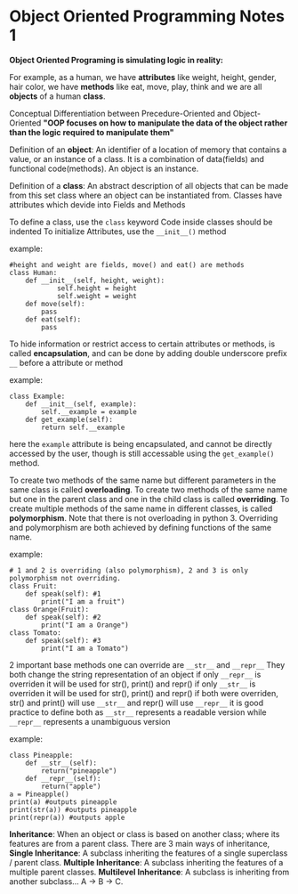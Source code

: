 # Object Oriented Programming Notes 1

**Object Oriented Programing is simulating logic in reality:**

For example, as a human,
we have **attributes** like weight, height, gender, hair color,
we have **methods** like eat, move, play, think
and we are all **objects** of a human **class**.

Conceptual Differentiation between Precedure-Oriented and Object-Oriented
**"OOP focuses on how to manipulate the data of the object rather than the logic required to manipulate them"**

Definition of an **object**: An identifier of a location of memory that contains a value,
or an instance of a class. It is a combination of data(fields) and functional code(methods). An object is an instance.

Definition of a **class**: An abstract description of all objects that can be made from this set class where an object can be instantiated from. Classes have attributes which devide into Fields and Methods

To define a class, use the ```class``` keyword
Code inside classes should be indented
To initialize Attributes, use the ```__init__()``` method

example:
```python:
#height and weight are fields, move() and eat() are methods
class Human:
	def __init__(self, height, weight):
    		self.height = height
    		self.weight = weight
  	def move(self):
		pass
	def eat(self):
		pass
```

To hide information or restrict access to certain attributes or methods, is called **encapsulation**, 
and can be done by adding double underscore prefix ```__``` before a attribute or method

example:
```python:
class Example:
	def __init__(self, example):
		self.__example = example
	def get_example(self):
		return self.__example
```

here the ```example``` attribute is being encapsulated, and cannot be directly accessed by the user, though is still accessable using the ```get_example()``` method.

To create two methods of the same name but different parameters in the same class is called **overloading**.
To create two methods of the same name but one in the parent class and one in the child class is called **overriding**.
To create multiple methods of the same name in different classes, is called **polymorphism**.
Note that there is not overloading in python 3.
Overriding and polymorphism are both achieved by defining functions of the same name.

example:
```python:
# 1 and 2 is overriding (also polymorphism), 2 and 3 is only polymorphism not overriding.
class Fruit:
	def speak(self): #1
		print("I am a fruit")
class Orange(Fruit):
	def speak(self): #2
		print("I am a Orange")
class Tomato:
	def speak(self): #3
		print("I am a Tomato")
```
2 important base methods one can override are ```__str__``` and ```__repr__```
They both change the string representation of an object
if only ```__repr__``` is overriden it will be used for str(), print() and repr()
if only ```__str__``` is overriden it will be used for str(), print() and repr()
if both were overriden, str() and print() will use ```__str__``` and repr() will use ```__repr__```
it is good practice to define both as ```__str__``` represents a readable version while ```__repr__``` represents a unambiguous version

example:
```python:
class Pineapple:
	def __str__(self):
		return("pineapple")
	def __repr__(self):
		return("apple")
a = Pineapple()
print(a) #outputs pineapple
print(str(a)) #outputs pineapple
print(repr(a)) #outputs apple
```

**Inheritance**: When an object or class is based on another class; where its features are from a parent class.
There are 3 main ways of inheritance, 
**Single Inheritance**: A subclass inheriting the features of a single superclass / parent class.
**Multiple Inheritance**: A subclass inheriting the features of a multiple parent classes.
**Multilevel Inheritance**: A subclass is inheriting from another subclass… A → B → C.








